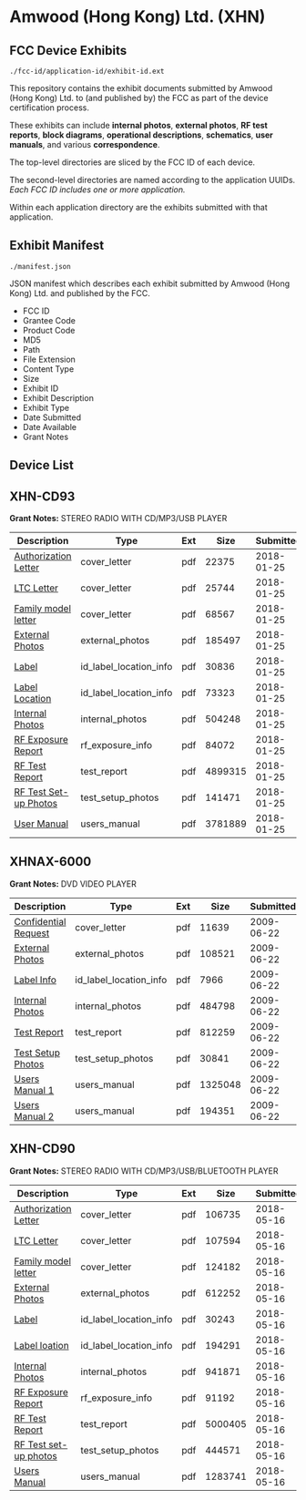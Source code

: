 # Amwood (Hong Kong) Ltd. (XHN)
## FCC Device Exhibits

```
./fcc-id/application-id/exhibit-id.ext
```

This repository contains the exhibit documents submitted by Amwood (Hong Kong) Ltd. to (and published by) the FCC as part of the device certification process.

These exhibits can include **internal photos**, **external photos**, **RF test reports**, **block diagrams**, **operational descriptions**, **schematics**, **user manuals**, and various **correspondence**.

The top-level directories are sliced by the FCC ID of each device.

The second-level directories are named according to the application UUIDs. *Each FCC ID includes one or more application.*

Within each application directory are the exhibits submitted with that application. 

## Exhibit Manifest

```
./manifest.json
```

JSON manifest which describes each exhibit submitted by Amwood (Hong Kong) Ltd. and published by the FCC.

- FCC ID
- Grantee Code
- Product Code
- MD5
- Path
- File Extension
- Content Type
- Size
- Exhibit ID
- Exhibit Description
- Exhibit Type
- Date Submitted
- Date Available
- Grant Notes

## Device List
## XHN-CD93
**Grant Notes:** STEREO RADIO WITH CD/MP3/USB PLAYER

| Description | Type | Ext | Size | Submitted | Available |
| ----------- | ---- | --- | ---- | --------- | --------- |
| [Authorization Letter](XHN-CD93/f7608025f2f49ae2aed7cc45021a085e/3729214.pdf) | cover_letter | pdf | 22375 | 2018-01-25 | 2018-01-26 |
| [LTC Letter](XHN-CD93/f7608025f2f49ae2aed7cc45021a085e/3729215.pdf) | cover_letter | pdf | 25744 | 2018-01-25 | 2018-01-26 |
| [Family model letter](XHN-CD93/f7608025f2f49ae2aed7cc45021a085e/3729216.pdf) | cover_letter | pdf | 68567 | 2018-01-25 | 2018-01-26 |
| [External Photos](XHN-CD93/f7608025f2f49ae2aed7cc45021a085e/3729217.pdf) | external_photos | pdf | 185497 | 2018-01-25 | 2018-01-26 |
| [Label](XHN-CD93/f7608025f2f49ae2aed7cc45021a085e/3729218.pdf) | id_label_location_info | pdf | 30836 | 2018-01-25 | 2018-01-26 |
| [Label Location](XHN-CD93/f7608025f2f49ae2aed7cc45021a085e/3729219.pdf) | id_label_location_info | pdf | 73323 | 2018-01-25 | 2018-01-26 |
| [Internal Photos](XHN-CD93/f7608025f2f49ae2aed7cc45021a085e/3729220.pdf) | internal_photos | pdf | 504248 | 2018-01-25 | 2018-01-26 |
| [RF Exposure Report](XHN-CD93/f7608025f2f49ae2aed7cc45021a085e/3729224.pdf) | rf_exposure_info | pdf | 84072 | 2018-01-25 | 2018-01-26 |
| [RF Test Report](XHN-CD93/f7608025f2f49ae2aed7cc45021a085e/3729236.pdf) | test_report | pdf | 4899315 | 2018-01-25 | 2018-01-26 |
| [RF Test Set-up Photos](XHN-CD93/f7608025f2f49ae2aed7cc45021a085e/3729237.pdf) | test_setup_photos | pdf | 141471 | 2018-01-25 | 2018-01-26 |
| [User Manual](XHN-CD93/f7608025f2f49ae2aed7cc45021a085e/3729229.pdf) | users_manual | pdf | 3781889 | 2018-01-25 | 2018-01-26 |
## XHNAX-6000
**Grant Notes:** DVD VIDEO PLAYER

| Description | Type | Ext | Size | Submitted | Available |
| ----------- | ---- | --- | ---- | --------- | --------- |
| [Confidential Request](XHNAX-6000/26c19220a63a40623ee0e0ecdab3132f/1127556.pdf) | cover_letter | pdf | 11639 | 2009-06-22 | 2009-06-23 |
| [External Photos](XHNAX-6000/26c19220a63a40623ee0e0ecdab3132f/1127557.pdf) | external_photos | pdf | 108521 | 2009-06-22 | 2009-06-23 |
| [Label Info](XHNAX-6000/26c19220a63a40623ee0e0ecdab3132f/1127558.pdf) | id_label_location_info | pdf | 7966 | 2009-06-22 | 2009-06-23 |
| [Internal Photos](XHNAX-6000/26c19220a63a40623ee0e0ecdab3132f/1127559.pdf) | internal_photos | pdf | 484798 | 2009-06-22 | 2009-06-23 |
| [Test Report](XHNAX-6000/26c19220a63a40623ee0e0ecdab3132f/1127560.pdf) | test_report | pdf | 812259 | 2009-06-22 | 2009-06-23 |
| [Test Setup Photos](XHNAX-6000/26c19220a63a40623ee0e0ecdab3132f/1127561.pdf) | test_setup_photos | pdf | 30841 | 2009-06-22 | 2009-06-23 |
| [Users Manual 1](XHNAX-6000/26c19220a63a40623ee0e0ecdab3132f/1127562.pdf) | users_manual | pdf | 1325048 | 2009-06-22 | 2009-06-23 |
| [Users Manual 2](XHNAX-6000/26c19220a63a40623ee0e0ecdab3132f/1127563.pdf) | users_manual | pdf | 194351 | 2009-06-22 | 2009-06-23 |
## XHN-CD90
**Grant Notes:** STEREO RADIO WITH CD/MP3/USB/BLUETOOTH PLAYER

| Description | Type | Ext | Size | Submitted | Available |
| ----------- | ---- | --- | ---- | --------- | --------- |
| [Authorization Letter](XHN-CD90/ac0e266a45ea78ad7bbe08d70727c324/3851920.pdf) | cover_letter | pdf | 106735 | 2018-05-16 | 2018-05-16 |
| [LTC Letter](XHN-CD90/ac0e266a45ea78ad7bbe08d70727c324/3851921.pdf) | cover_letter | pdf | 107594 | 2018-05-16 | 2018-05-16 |
| [Family model letter](XHN-CD90/ac0e266a45ea78ad7bbe08d70727c324/3851922.pdf) | cover_letter | pdf | 124182 | 2018-05-16 | 2018-05-16 |
| [External Photos](XHN-CD90/ac0e266a45ea78ad7bbe08d70727c324/3851923.pdf) | external_photos | pdf | 612252 | 2018-05-16 | 2018-05-16 |
| [Label](XHN-CD90/ac0e266a45ea78ad7bbe08d70727c324/3851924.pdf) | id_label_location_info | pdf | 30243 | 2018-05-16 | 2018-05-16 |
| [Label loation](XHN-CD90/ac0e266a45ea78ad7bbe08d70727c324/3851925.pdf) | id_label_location_info | pdf | 194291 | 2018-05-16 | 2018-05-16 |
| [Internal Photos](XHN-CD90/ac0e266a45ea78ad7bbe08d70727c324/3851926.pdf) | internal_photos | pdf | 941871 | 2018-05-16 | 2018-05-16 |
| [RF Exposure Report](XHN-CD90/ac0e266a45ea78ad7bbe08d70727c324/3851928.pdf) | rf_exposure_info | pdf | 91192 | 2018-05-16 | 2018-05-16 |
| [RF Test Report](XHN-CD90/ac0e266a45ea78ad7bbe08d70727c324/3851931.pdf) | test_report | pdf | 5000405 | 2018-05-16 | 2018-05-16 |
| [RF Test set-up photos](XHN-CD90/ac0e266a45ea78ad7bbe08d70727c324/3851932.pdf) | test_setup_photos | pdf | 444571 | 2018-05-16 | 2018-05-16 |
| [Users Manual](XHN-CD90/ac0e266a45ea78ad7bbe08d70727c324/3851930.pdf) | users_manual | pdf | 1283741 | 2018-05-16 | 2018-05-16 |
